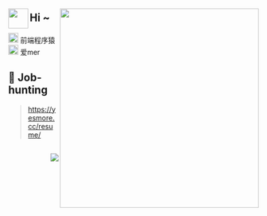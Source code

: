 
### 
<p align='center'>
  
  <img align='left' width='40' src='https://emojis.slackmojis.com/emojis/images/1623215441/44110/cat_pls.gif?1623215441'/> 
  <img style="width: 400px;" align='right' src="https://github-readme-stats.vercel.app/api?username=yesmore&show_icons=true&theme=radical" />
</p>  

## Hi ~ 

<div>
  <code><img width='20' src='https://emojis.slackmojis.com/emojis/images/1588895440/8944/vscode.png?1588895440'/></code>  前端程序猿 <br>
  <code><img width='20' src='https://emojis.slackmojis.com/emojis/images/1622494560/42377/yay-cat.png?1622494560'/></code>   爱mer
</div>
 


## 📧 Job-hunting

> <a href='https://yesmore.cc/resume/' target='_blank'>https://yesmore.cc/resume/</a>

## <img align='right' src="https://visitor-badge.glitch.me/badge?page_id=yesmore.yesmore" />
